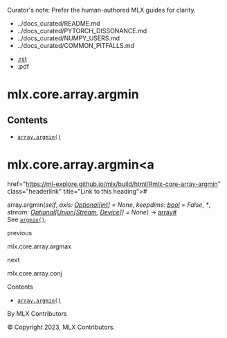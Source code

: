 Curator's note: Prefer the human-authored MLX guides for clarity.
- ../docs_curated/README.md
- ../docs_curated/PYTORCH_DISSONANCE.md
- ../docs_curated/NUMPY_USERS.md
- ../docs_curated/COMMON_PITFALLS.md


<div id="main-content" class="bd-main" role="main">

<div class="sbt-scroll-pixel-helper">

</div>

<div class="bd-content">

<div class="bd-article-container">

<div class="bd-header-article d-print-none">

<div class="header-article-items header-article__inner">

<div class="header-article-items__start">

<div class="header-article-item">

<span class="fa-solid fa-bars"></span>

</div>

</div>

<div class="header-article-items__end">

<div class="header-article-item">

<div class="article-header-buttons">

<a href="https://github.com/ml-explore/mlx"
class="btn btn-sm btn-source-repository-button"
data-bs-placement="bottom" data-bs-toggle="tooltip" target="_blank"
title="Source repository"><span class="btn__icon-container"> <em></em>
</span></a>

<div class="dropdown dropdown-download-buttons">

- <a
  href="https://ml-explore.github.io/mlx/build/html/_sources/python/_autosummary/mlx.core.array.argmin.rst"
  class="btn btn-sm btn-download-source-button dropdown-item"
  data-bs-placement="left" data-bs-toggle="tooltip" target="_blank"
  title="Download source file"><span class="btn__icon-container">
  <em></em> </span> <span class="btn__text-container">.rst</span></a>
- <span class="btn__icon-container"> </span>
  <span class="btn__text-container">.pdf</span>

</div>

<span class="btn__icon-container"> </span>

<span class="fa-solid fa-list"></span>

</div>

</div>

</div>

</div>

</div>

<div id="jb-print-docs-body" class="onlyprint">

# mlx.core.array.argmin

<div id="print-main-content">

<div id="jb-print-toc">

<div>

## Contents

</div>

- <a
  href="https://ml-explore.github.io/mlx/build/html/#mlx.core.array.argmin"
  class="reference internal nav-link"><span class="pre"><code
  class="docutils literal notranslate">array.argmin()</code></span></a>

</div>

</div>

</div>

<div id="searchbox">

</div>

<div id="mlx-core-array-argmin" class="section">

# mlx.core.array.argmin<a
href="https://ml-explore.github.io/mlx/build/html/#mlx-core-array-argmin"
class="headerlink" title="Link to this heading">#</a>

<span class="sig-prename descclassname"><span class="pre">array.</span></span><span class="sig-name descname"><span class="pre">argmin</span></span><span class="sig-paren">(</span>*<span class="n"><span class="pre">self</span></span>*, *<span class="n"><span class="pre">axis</span></span><span class="p"><span class="pre">:</span></span><span class="w"> </span><span class="n"><a href="https://docs.python.org/3/library/typing.html#typing.Optional"
class="reference external" title="(in Python v3.13)"><span
class="pre">Optional</span></a><span class="p"><span class="pre">\[</span></span><a href="https://docs.python.org/3/library/functions.html#int"
class="reference external" title="(in Python v3.13)"><span
class="pre">int</span></a><span class="p"><span class="pre">\]</span></span></span><span class="w"> </span><span class="o"><span class="pre">=</span></span><span class="w"> </span><span class="default_value"><span class="pre">None</span></span>*, *<span class="n"><span class="pre">keepdims</span></span><span class="p"><span class="pre">:</span></span><span class="w"> </span><span class="n"><a href="https://docs.python.org/3/library/functions.html#bool"
class="reference external" title="(in Python v3.13)"><span
class="pre">bool</span></a></span><span class="w"> </span><span class="o"><span class="pre">=</span></span><span class="w"> </span><span class="default_value"><span class="pre">False</span></span>*, *<span class="o"><span class="pre">\*</span></span>*, *<span class="n"><span class="pre">stream</span></span><span class="p"><span class="pre">:</span></span><span class="w"> </span><span class="n"><a href="https://docs.python.org/3/library/typing.html#typing.Optional"
class="reference external" title="(in Python v3.13)"><span
class="pre">Optional</span></a><span class="p"><span class="pre">\[</span></span><a href="https://docs.python.org/3/library/typing.html#typing.Union"
class="reference external" title="(in Python v3.13)"><span
class="pre">Union</span></a><span class="p"><span class="pre">\[</span></span><a
href="https://ml-explore.github.io/mlx/build/html/python/_autosummary/stream_class.html#mlx.core.Stream"
class="reference internal" title="mlx.core.Stream"><span
class="pre">Stream</span></a><span class="p"><span class="pre">,</span></span><span class="w"> </span><a
href="https://ml-explore.github.io/mlx/build/html/python/_autosummary/mlx.core.Device.html#mlx.core.Device"
class="reference internal" title="mlx.core.Device"><span
class="pre">Device</span></a><span class="p"><span class="pre">\]</span></span><span class="p"><span class="pre">\]</span></span></span><span class="w"> </span><span class="o"><span class="pre">=</span></span><span class="w"> </span><span class="default_value"><span class="pre">None</span></span>*<span class="sig-paren">)</span> <span class="sig-return"><span class="sig-return-icon">→</span> <span class="sig-return-typehint"><a
href="https://ml-explore.github.io/mlx/build/html/python/_autosummary/mlx.core.array.html#mlx.core.array"
class="reference internal" title="mlx.core.array"><span
class="pre">array</span></a></span></span><a
href="https://ml-explore.github.io/mlx/build/html/#mlx.core.array.argmin"
class="headerlink" title="Link to this definition">#</a>  
See <a
href="https://ml-explore.github.io/mlx/build/html/python/_autosummary/mlx.core.argmin.html#mlx.core.argmin"
class="reference internal" title="mlx.core.argmin"><span
class="pre"><code class="sourceCode python">argmin()</code></span></a>.

</div>

<div class="prev-next-area">

<a
href="https://ml-explore.github.io/mlx/build/html/python/_autosummary/mlx.core.array.argmax.html"
class="left-prev" title="previous page"><em></em></a>

<div class="prev-next-info">

previous

mlx.core.array.argmax

</div>

<a
href="https://ml-explore.github.io/mlx/build/html/python/_autosummary/mlx.core.array.conj.html"
class="right-next" title="next page"></a>

<div class="prev-next-info">

next

mlx.core.array.conj

</div>

</div>

</div>

<div class="bd-sidebar-secondary bd-toc">

<div class="sidebar-secondary-items sidebar-secondary__inner">

<div class="sidebar-secondary-item">

<div class="page-toc tocsection onthispage">

Contents

</div>

- <a
  href="https://ml-explore.github.io/mlx/build/html/#mlx.core.array.argmin"
  class="reference internal nav-link"><span class="pre"><code
  class="docutils literal notranslate">array.argmin()</code></span></a>

</div>

</div>

</div>

</div>

<div class="bd-footer-content__inner container">

<div class="footer-item">

By MLX Contributors

</div>

<div class="footer-item">

© Copyright 2023, MLX Contributors.  

</div>

<div class="footer-item">

</div>

<div class="footer-item">

</div>

</div>

</div>
